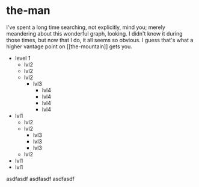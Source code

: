 # the-man

I've spent a long time searching, not explicitly, mind you; merely meandering about this wonderful graph, looking. I didn't know it during those times, but now that I do, it all seems so obvious. I guess that's what a higher vantage point on [[the-mountain]] gets you.
  - level 1
    - lvl2
    - lvl2
    - lvl2
      - lvl3
        - lvl4
        - lvl4
        - lvl4
        - lvl4
  - lvl1
    - lvl2
    - lvl2
      - lvl3
      - lvl3
      - lvl3
    - lvl2
  - lvl1
  - lvl1



asdfasdf
  asdfasdf
  asdfasdf